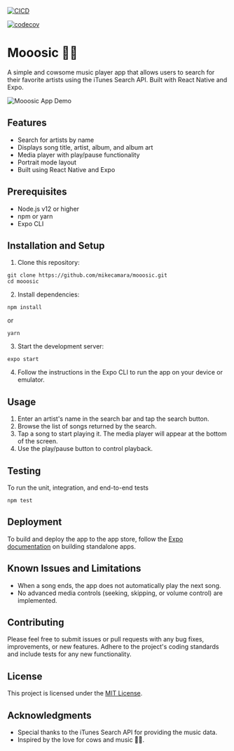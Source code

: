 [![CICD](https://github.com/mikecamara/mooosic/actions/workflows/ci_cd.yml/badge.svg)](https://github.com/mikecamara/mooosic/actions/workflows/ci_cd.yml)

[![codecov](https://codecov.io/gh/mikecamara/mooosic/branch/main/graph/badge.svg)](https://codecov.io/gh/mikecamara/mooosic)

# Mooosic 🐄🎵

A simple and cowsome music player app that allows users to search for their favorite artists using the iTunes Search API. Built with React Native and Expo.

![Mooosic App Demo](app-demo.gif)

## Features

- Search for artists by name
- Displays song title, artist, album, and album art
- Media player with play/pause functionality
- Portrait mode layout
- Built using React Native and Expo

## Prerequisites

- Node.js v12 or higher
- npm or yarn
- Expo CLI

## Installation and Setup

1. Clone this repository:

```
git clone https://github.com/mikecamara/mooosic.git
cd mooosic
```

2. Install dependencies:

```
npm install
```

or

```
yarn
```

3. Start the development server:

```
expo start
```

4. Follow the instructions in the Expo CLI to run the app on your device or emulator.

## Usage

1. Enter an artist's name in the search bar and tap the search button.
2. Browse the list of songs returned by the search.
3. Tap a song to start playing it. The media player will appear at the bottom of the screen.
4. Use the play/pause button to control playback.

## Testing

To run the unit, integration, and end-to-end tests

```
npm test
```

## Deployment

To build and deploy the app to the app store, follow the [Expo documentation](https://docs.expo.dev/distribution/introduction/) on building standalone apps.

## Known Issues and Limitations

- When a song ends, the app does not automatically play the next song.
- No advanced media controls (seeking, skipping, or volume control) are implemented.

## Contributing

Please feel free to submit issues or pull requests with any bug fixes, improvements, or new features. Adhere to the project's coding standards and include tests for any new functionality.

## License

This project is licensed under the [MIT License](LICENSE).

## Acknowledgments

- Special thanks to the iTunes Search API for providing the music data.
- Inspired by the love for cows and music 🐄🎵.
